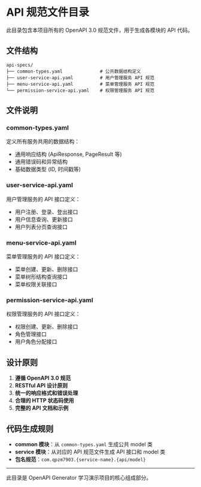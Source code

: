 # API 规范文件目录

此目录包含本项目所有的 OpenAPI 3.0 规范文件，用于生成各模块的 API 代码。

## 文件结构

```
api-specs/
├── common-types.yaml              # 公共数据结构定义
├── user-service-api.yaml          # 用户管理服务 API 规范
├── menu-service-api.yaml          # 菜单管理服务 API 规范
└── permission-service-api.yaml    # 权限管理服务 API 规范
```

## 文件说明

### common-types.yaml
定义所有服务共用的数据结构：
- 通用响应结构 (ApiResponse, PageResult 等)
- 通用错误码和异常结构
- 基础数据类型 (ID, 时间戳等)

### user-service-api.yaml
用户管理服务的 API 接口定义：
- 用户注册、登录、登出接口
- 用户信息查询、更新接口
- 用户列表分页查询接口

### menu-service-api.yaml
菜单管理服务的 API 接口定义：
- 菜单创建、更新、删除接口
- 菜单树形结构查询接口
- 菜单权限关联接口

### permission-service-api.yaml
权限管理服务的 API 接口定义：
- 权限创建、更新、删除接口
- 角色管理接口
- 用户角色分配接口

## 设计原则

1. **遵循 OpenAPI 3.0 规范**
2. **RESTful API 设计原则**
3. **统一的响应格式和错误处理**
4. **合理的 HTTP 状态码使用**
5. **完整的 API 文档和示例**

## 代码生成规则

- **common 模块**：从 `common-types.yaml` 生成公共 model 类
- **service 模块**：从对应的 API 规范文件生成 API 接口和 model 类
- **包名规范**：`com.qpzm7903.{service-name}.{api/model}`

---
此目录是 OpenAPI Generator 学习演示项目的核心组成部分。 